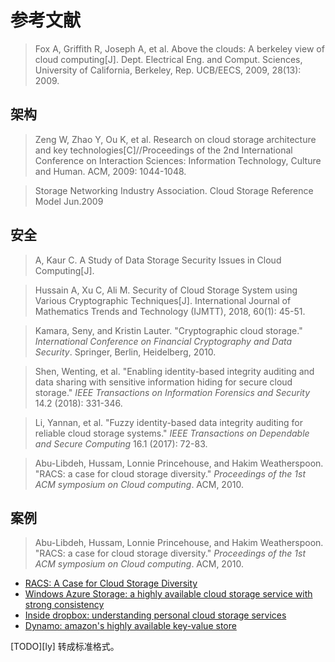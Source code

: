 # 参考文献

> Fox A, Griffith R, Joseph A, et al. Above the clouds: A berkeley view of cloud computing[J]. Dept. Electrical Eng. and Comput. Sciences, University of California, Berkeley, Rep. UCB/EECS, 2009, 28(13): 2009.



## 架构

> Zeng W, Zhao Y, Ou K, et al. Research on cloud storage architecture and key technologies[C]//Proceedings of the 2nd International Conference on Interaction Sciences: Information Technology, Culture and Human. ACM, 2009: 1044-1048.

> Storage Networking Industry Association. Cloud Storage Reference Model Jun.2009



## 安全

> A, Kaur C. A Study of Data Storage Security Issues in Cloud Computing[J].

> Hussain A, Xu C, Ali M. Security of Cloud Storage System using Various Cryptographic Techniques[J]. International Journal of Mathematics Trends and Technology (IJMTT), 2018, 60(1): 45-51.

> Kamara, Seny, and Kristin Lauter. "Cryptographic cloud storage." *International Conference on Financial Cryptography and Data Security*. Springer, Berlin, Heidelberg, 2010.

> Shen, Wenting, et al. "Enabling identity-based integrity auditing and data sharing with sensitive information hiding for secure cloud storage." *IEEE Transactions on Information Forensics and Security* 14.2 (2018): 331-346.

> Li, Yannan, et al. "Fuzzy identity-based data integrity auditing for reliable cloud storage systems." *IEEE Transactions on Dependable and Secure Computing* 16.1 (2017): 72-83.

> Abu-Libdeh, Hussam, Lonnie Princehouse, and Hakim Weatherspoon. "RACS: a case for cloud storage diversity." *Proceedings of the 1st ACM symposium on Cloud computing*. ACM, 2010.



## 案例

>  Abu-Libdeh, Hussam, Lonnie Princehouse, and Hakim Weatherspoon. "RACS: a case for cloud storage diversity." *Proceedings of the 1st ACM symposium on Cloud computing*. ACM, 2010.

- [RACS: A Case for Cloud Storage Diversity](https://dl.acm.org/ft_gateway.cfm?id=1807165&ftid=809877&dwn=1&CFID=102241163&CFTOKEN=6207881151bc2287-9C47D3AB-9231-E405-EB2C09909F8EF56F)
- [Windows Azure Storage: a highly available cloud storage service with strong consistency](https://dl.acm.org/ft_gateway.cfm?id=2043571&ftid=1044283&dwn=1&CFID=102241163&CFTOKEN=6207881151bc2287-9C47D3AB-9231-E405-EB2C09909F8EF56F)
- [Inside dropbox: understanding personal cloud storage services](https://dl.acm.org/ft_gateway.cfm?id=2398827&ftid=1313664&dwn=1&CFID=102241163&CFTOKEN=6207881151bc2287-9C47D3AB-9231-E405-EB2C09909F8EF56F)
- [Dynamo: amazon's highly available key-value store](https://dl.acm.org/ft_gateway.cfm?id=1294281&ftid=463732&dwn=1&CFID=102241163&CFTOKEN=6207881151bc2287-9C47D3AB-9231-E405-EB2C09909F8EF56F)

\[TODO\]\[ly\] 转成标准格式。

